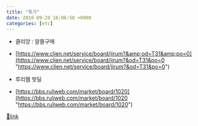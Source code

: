 ```yaml
---
title: "특가"
date: 2018-09-28 16:06:58 +0900
categories: [etc]
---
```


- 클리앙 : 알뜰구매
- [https://www.clien.net/service/board/jirum?&amp;od=T31&amp;po=0](https://www.clien.net/service/board/jirum?&od=T31&po=0 "https://www.clien.net/service/board/jirum?&od=T31&po=0")

- 루리웹 핫딜
- [https://bbs.ruliweb.com/market/board/1020](https://bbs.ruliweb.com/market/board/1020 "https://bbs.ruliweb.com/market/board/1020")





[🔗link](http://www.mins01.com/mh/tech/read/1198)